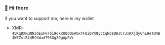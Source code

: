### 👋 Hi there

If you want to support me, here is my wallet

- XMR: `45KqDXRuNNzdE1Fk7bi9dkRUQdQoAQxYFbiQPm8ycCqHbsDWJCrJxKXjdy6hLHeTQ4BJWZZmtBt4RCkWad79SGg2QgApEVr`
